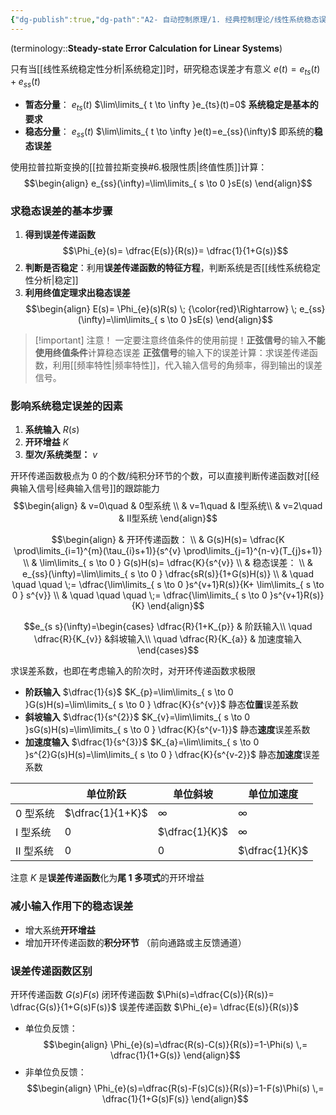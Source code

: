 ```yaml
---
{"dg-publish":true,"dg-path":"A2- 自动控制原理/1. 经典控制理论/线性系统稳态误差计算 md","permalink":"/A2- 自动控制原理/1/","dgPassFrontmatter":true,"noteIcon":"","created":"2024-04-16T13:01:27.305+08:00","updated":"2025-05-02T16:42:48.394+08:00"}
---
```


(terminology::**Steady-state Error Calculation for Linear Systems**)

只有当[[线性系统稳定性分析\|系统稳定]]时，研究稳态误差才有意义
$e(t)=e_{ts}(t)+e_{ss}(t)$
- **暂态分量**： $e_{ts}(t)$   $\lim\limits_{ t \to \infty }e_{ts}(t)=0$   **系统稳定是基本的要求**
- **稳态分量**： $e_{ss}(t)$  $\lim\limits_{ t \to \infty }e(t)=e_{ss}(\infty)$   即系统的**稳态误差**

使用拉普拉斯变换的[[拉普拉斯变换#6.极限性质\|终值性质]]计算：
$$\begin{align}
e_{ss}(\infty)=\lim\limits_{ s \to 0 }sE(s) 
\end{align}$$

### 求稳态误差的基本步骤
1. **得到误差传递函数**
$$\Phi_{e}(s)= \dfrac{E(s)}{R(s)}= \dfrac{1}{1+G(s)}$$
2. **判断是否稳定**：利用**误差传递函数的特征方程**，判断系统是否[[线性系统稳定性分析\|稳定]]
3. **利用终值定理求出稳态误差**
$$\begin{align}  
E(s)= \Phi_{e}(s)R(s) \; {\color{red}\Rightarrow} \; e_{ss}(\infty)=\lim\limits_{ s \to 0 }sE(s) 
\end{align}$$


>[!important]  注意！
> 一定要注意终值条件的使用前提！**正弦信号**的输入**不能使用终值条件**计算稳态误差
> **正弦信号**的输入下的误差计算：求误差传递函数，利用[[频率特性\|频率特性]]，代入输入信号的角频率，得到输出的误差信号。

### 影响系统稳定误差的因素
1. **系统输入**  $R(s)$
2. **开环增益**  $K$
3. **型次/系统类型：**  $v$  

开环传递函数极点为 0 的个数/纯积分环节的个数，可以直接判断传递函数对[[经典输入信号\|经典输入信号]]的跟踪能力
$$\begin{align}
 & v=0\quad  & 0型系统 \\
 & v=1\quad   & I型系统\\
 & v=2\quad  & II型系统
\end{align}$$

$$\begin{align} 
 & 开环传递函数： \\
 & G(s)H(s)= \dfrac{K \prod\limits_{i=1}^{m}(\tau_{i}s+1)}{s^{v} \prod\limits_{j=1}^{n-v}(T_{j}s+1)} \\
 & \lim\limits_{ s \to 0 } G(s)H(s)= \dfrac{K}{s^{v}} \\
 & 稳态误差： \\
 & e_{ss}(\infty)=\lim\limits_{ s \to 0 } \dfrac{sR(s)}{1+G(s)H(s)} \\
 &  \quad \quad \quad \;=  \dfrac{\lim\limits_{ s \to 0 }s^{v+1}R(s)}{K+ \lim\limits_{ s \to 0 } s^{v}} \\
&  \quad \quad \quad \;=  \dfrac{\lim\limits_{ s \to 0 }s^{v+1}R(s)}{K}  
\end{align}$$

$$e_{s s}(\infty)=\begin{cases}
\dfrac{R}{1+K_{p}}  & 阶跃输入\\
\quad \dfrac{R}{K_{v}} &斜坡输入\\
\quad \dfrac{R}{K_{a}} & 加速度输入
\end{cases}$$

求误差系数，也即在考虑输入的阶次时，对开环传递函数求极限

- **阶跃输入** $\dfrac{1}{s}$       $K_{p}=\lim\limits_{ s \to 0 }G(s)H(s)=\lim\limits_{ s \to 0 } \dfrac{K}{s^{v}}$   静态**位置**误差系数   
- **斜坡输入** $\dfrac{1}{s^{2}}$     $K_{v}=\lim\limits_{ s \to 0 }sG(s)H(s)=\lim\limits_{ s \to 0 } \dfrac{K}{s^{v-1}}$ 静态**速度**误差系数
- **加速度输入**  $\dfrac{1}{s^{3}}$    $K_{a}=\lim\limits_{ s \to 0 }s^{2}G(s)H(s)=\lim\limits_{ s \to 0 } \dfrac{K}{s^{v-2}}$ 静态**加速度**误差系数   


|        | 单位阶跃             | 单位斜坡           | 单位加速度          |
| ------ | ---------------- | -------------- | -------------- |
| 0 型系统  | $\dfrac{1}{1+K}$ | $\infty$       | $\infty$       |
| I 型系统  | 0                | $\dfrac{1}{K}$ | $\infty$       |
| II 型系统 | 0                | 0              | $\dfrac{1}{K}$ |

注意 $K$ 是**误差传递函数**化为**尾 1 多项式**的开环增益

### 减小输入作用下的稳态误差
- 增大系统**开环增益**
- 增加开环传递函数的**积分环节**
	（前向通路或主反馈通道）
### 误差传递函数区别
开环传递函数 $G(s)F(s)$
闭环传递函数 $\Phi(s)=\dfrac{C(s)}{R(s)}=  \dfrac{G(s)}{1+G(s)F(s)}$
误差传递函数 $\Phi_{e}= \dfrac{E(s)}{R(s)}$
- 单位负反馈：
$$\begin{align}
 \Phi_{e}(s)=\dfrac{R(s)-C(s)}{R(s)}=1-\Phi(s) \,= \dfrac{1}{1+G(s)} 
\end{align}$$
- 非单位负反馈：
$$\begin{align}
\Phi_{e}(s)=\dfrac{R(s)-F(s)C(s)}{R(s)}=1-F(s)\Phi(s) \,= \dfrac{1}{1+G(s)F(s)}
\end{align}$$

